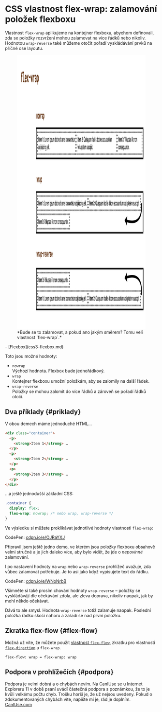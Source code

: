 # CSS vlastnost flex-wrap: zalamování položek flexboxu

Vlastnost `flex-wrap` aplikujeme na kontejner flexboxu, abychom definovali, zda se položky rozvržení mohou zalamovat na více řádků nebo nikoliv. Hodnotou `wrap-reverse` také můžeme otočit pořadí vyskládávání prvků na příčné ose layoutu.

<figure>
<img src="../dist/images/original/vdlayout/css-flex-wrap.png" width="1600" height="900" alt="CSS vlastnost flex-wrap">
<figcaption markdown="1">
*Bude se to zalamovat, a pokud ano jakým směrem? Tomu velí vlastnost `flex-wrap`.*
</figcaption>
</figure>

<div class="related web-only" markdown="1">
- [Flexbox](css3-flexbox.md)
</div>

Toto jsou možné hodnoty:

- `nowrap`  
Výchozí hodnota. Flexbox bude jednořádkový.
- `wrap`  
Kontejner flexboxu umožní položkám, aby se zalomily na další řádek.
- `wrap-reverse`  
Položky se mohou zalomit do více řádků a zároveň se pořadí řádků otočí.

## Dva příklady {#priklady}

V obou demech máme jednoduché HTML…

```html
<div class="container">
  <p>
    <strong>Item 1</strong> …
  </p>
  <p>
    <strong>Item 2</strong> …
  </p>
  <p>
    <strong>Item 3</strong> …
  </p>  
</div>
```

…a ještě jednodušší základní CSS:

```css
.container {
  display: flex;
  flex-wrap: nowrap; /* nebo wrap, wrap-reverse */
}
```

Ve výsledku si můžete proklikávat jednotlivé hodnoty vlastnosti `flex-wrap`:

CodePen: [cdpn.io/e/OJRaYXJ](https://codepen.io/machal/pen/OJRaYXJ?editors=0000)

Připravil jsem ještě jedno demo, ve kterém jsou položky flexboxu obsahově velmi stručné a je jich daleko více, aby bylo vidět, že jde o _nepovinné_ zalamování.

<!-- AdSnippet -->

I po nastavení hodnoty na `wrap` nebo `wrap-reverse` prohlížeč uvažuje, zda vůbec zalamovat potřebuje. Je to asi jako když vypisujete text do řádku.

CodePen: [cdpn.io/e/WNoNrbB](https://codepen.io/machal/pen/WNoNrbB?editors=0000)

Všimněte si také prosím chování hodnoty `wrap-reverse` – položky se vyskládávájí dle očekávání zdola, ale zleva doprava, nikoliv naopak, jak by mohl někdo očekávat.

Dává to ale smysl. Hodnota `wrap-reverse` totiž zalamuje naopak. Poslední položka řádku skočí nahoru a zařadí se nad první položku.

## Zkratka flex-flow {#flex-flow}

Možná už víte, že můžete použít [vlastnost `flex-flow`](css-flex-flow.md), zkratku pro vlastnosti [`flex-direction`](css-flex-wrap.md) a `flex-wrap`.

```
flex-flow: wrap = flex-wrap: wrap
```

## Podpora v prohlížečích {#podpora}

Podpora je velmi dobrá a o chybách nevím. Na CanIUse se u Internet Exploreru 11 v době psaní uvádí částečná podpora s poznámkou, že to je kvůli velkému počtu chyb. Trošku horší je, že už nejsou uvedeny. Pokud o zdokumentovaných chybách víte, napište mi je, rád je doplním. [CanIUse.com](https://caniuse.com/mdn-css_properties_flex-wrap)

<!-- AdSnippet -->
